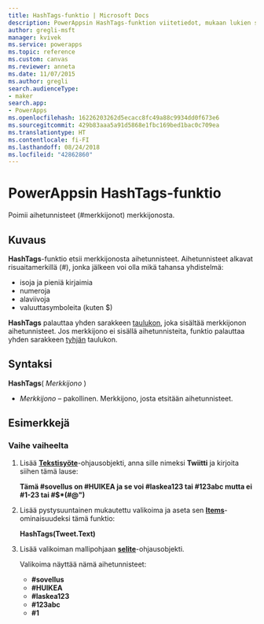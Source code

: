 ```yaml
---
title: HashTags-funktio | Microsoft Docs
description: PowerAppsin HashTags-funktion viitetiedot, mukaan lukien syntaksi ja esimerkit
author: gregli-msft
manager: kvivek
ms.service: powerapps
ms.topic: reference
ms.custom: canvas
ms.reviewer: anneta
ms.date: 11/07/2015
ms.author: gregli
search.audienceType:
- maker
search.app:
- PowerApps
ms.openlocfilehash: 16226203262d5ecacc8fc49a88c9934dd0f673e6
ms.sourcegitcommit: 429b83aaa5a91d5868e1fbc169bed1bac0c709ea
ms.translationtype: HT
ms.contentlocale: fi-FI
ms.lasthandoff: 08/24/2018
ms.locfileid: "42862860"
---
```

# <a name="hashtags-function-in-powerapps"></a>PowerAppsin HashTags-funktio
Poimii aihetunnisteet (#merkkijonot) merkkijonosta.

## <a name="description"></a>Kuvaus
**HashTags**-funktio etsii merkkijonosta aihetunnisteet. Aihetunnisteet alkavat risuaitamerkillä (#), jonka jälkeen voi olla mikä tahansa yhdistelmä:

* isoja ja pieniä kirjaimia
* numeroja
* alaviivoja
* valuuttasymboleita (kuten $)

**HashTags** palauttaa yhden sarakkeen [taulukon](../working-with-tables.md), joka sisältää merkkijonon aihetunnisteet.  Jos merkkijono ei sisällä aihetunnisteita, funktio palauttaa yhden sarakkeen [tyhjän](function-isblank-isempty.md) taulukon.

## <a name="syntax"></a>Syntaksi
**HashTags**( *Merkkijono* )

* *Merkkijono* – pakollinen.  Merkkijono, josta etsitään aihetunnisteet.

## <a name="examples"></a>Esimerkkejä
### <a name="step-by-step"></a>Vaihe vaiheelta
1. Lisää **[Tekstisyöte](../controls/control-text-input.md)**-ohjausobjekti, anna sille nimeksi **Twiitti** ja kirjoita siihen tämä lause:
   
    **Tämä #sovellus on #HUIKEA ja se voi #laskea123 tai #123abc mutta ei #1-23 tai #$\*(#\@")**
2. Lisää pystysuuntainen mukautettu valikoima ja aseta sen **[Items](../controls/properties-core.md)**-ominaisuudeksi tämä funktio:
   
    **HashTags(Tweet.Text)**
3. Lisää valikoiman mallipohjaan **[selite](../controls/control-text-box.md)**-ohjausobjekti.
   
    Valikoima näyttää nämä aihetunnisteet:
   
   * **\#sovellus**
   * **\#HUIKEA**
   * **\#laskea123**
   * **\#123abc**
   * **\#1**

